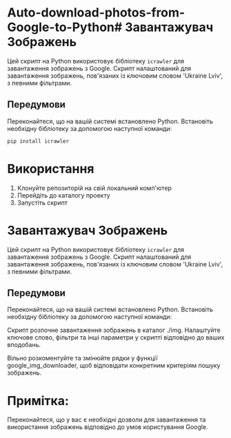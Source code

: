 # Auto-download-photos-from-Google-to-Python# Завантажувач Зображень

Цей скрипт на Python використовує бібліотеку `icrawler` для завантаження зображень з Google. Скрипт налаштований для завантаження зображень, пов'язаних із ключовим словом 'Ukraine Lviv', з певними фільтрами.

## Передумови
Переконайтеся, що на вашій системі встановлено Python. Встановіть необхідну бібліотеку за допомогою наступної команди:

```bash
pip install icrawler
```

# Використання
1. Клонуйте репозиторій на свій локальний комп'ютер
2. Перейдіть до каталогу проекту
3. Запустіть скрипт


# Завантажувач Зображень

Цей скрипт на Python використовує бібліотеку `icrawler` для завантаження зображень з Google. Скрипт налаштований для завантаження зображень, пов'язаних із ключовим словом 'Ukraine Lviv', з певними фільтрами.

## Передумови
Переконайтеся, що на вашій системі встановлено Python. Встановіть необхідну бібліотеку за допомогою наступної команди:


Скрипт розпочне завантаження зображень в каталог ./img. Налаштуйте ключове слово, фільтри та інші параметри у скрипті відповідно до ваших вподобань.

Вільно розкоментуйте та змінюйте рядки у функції google_img_downloader, щоб відповідати конкретним критеріям пошуку зображень.

# Примітка: 
Переконайтеся, що у вас є необхідні дозволи для завантаження та використання зображень відповідно до умов користування Google.
